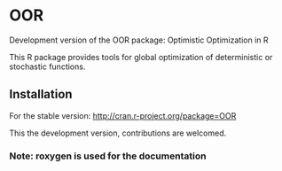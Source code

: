# OOR
Development version of the OOR package: Optimistic Optimization in R 

This R package provides tools for global optimization of deterministic or stochastic functions.

## Installation

For the stable version: http://cran.r-project.org/package=OOR

This the development version, contributions are welcomed.

### Note: roxygen is used for the documentation
